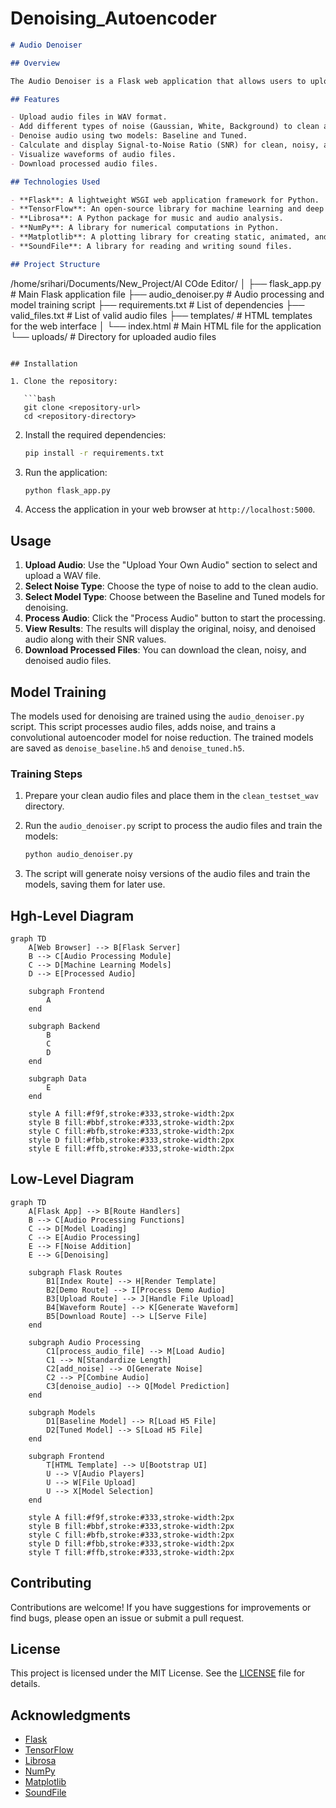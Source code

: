 # Denoising_Autoencoder

```markdown
# Audio Denoiser

## Overview

The Audio Denoiser is a Flask web application that allows users to upload audio files, add noise, and denoise them using trained machine learning models. The application provides a user-friendly interface for processing audio files and visualizing the results.

## Features

- Upload audio files in WAV format.
- Add different types of noise (Gaussian, White, Background) to clean audio.
- Denoise audio using two models: Baseline and Tuned.
- Calculate and display Signal-to-Noise Ratio (SNR) for clean, noisy, and denoised audio.
- Visualize waveforms of audio files.
- Download processed audio files.

## Technologies Used

- **Flask**: A lightweight WSGI web application framework for Python.
- **TensorFlow**: An open-source library for machine learning and deep learning.
- **Librosa**: A Python package for music and audio analysis.
- **NumPy**: A library for numerical computations in Python.
- **Matplotlib**: A plotting library for creating static, animated, and interactive visualizations in Python.
- **SoundFile**: A library for reading and writing sound files.

## Project Structure

```
/home/srihari/Documents/New_Project/AI COde Editor/
│
├── flask_app.py          # Main Flask application file
├── audio_denoiser.py     # Audio processing and model training script
├── requirements.txt      # List of dependencies
├── valid_files.txt       # List of valid audio files
├── templates/            # HTML templates for the web interface
│   └── index.html        # Main HTML file for the application
└── uploads/              # Directory for uploaded audio files
```

## Installation

1. Clone the repository:

   ```bash
   git clone <repository-url>
   cd <repository-directory>
   ```

2. Install the required dependencies:

   ```bash
   pip install -r requirements.txt
   ```

3. Run the application:

   ```bash
   python flask_app.py
   ```

4. Access the application in your web browser at `http://localhost:5000`.

## Usage

1. **Upload Audio**: Use the "Upload Your Own Audio" section to select and upload a WAV file.
2. **Select Noise Type**: Choose the type of noise to add to the clean audio.
3. **Select Model Type**: Choose between the Baseline and Tuned models for denoising.
4. **Process Audio**: Click the "Process Audio" button to start the processing.
5. **View Results**: The results will display the original, noisy, and denoised audio along with their SNR values.
6. **Download Processed Files**: You can download the clean, noisy, and denoised audio files.

## Model Training

The models used for denoising are trained using the `audio_denoiser.py` script. This script processes audio files, adds noise, and trains a convolutional autoencoder model for noise reduction. The trained models are saved as `denoise_baseline.h5` and `denoise_tuned.h5`.

### Training Steps

1. Prepare your clean audio files and place them in the `clean_testset_wav` directory.
2. Run the `audio_denoiser.py` script to process the audio files and train the models:

   ```bash
   python audio_denoiser.py
   ```

3. The script will generate noisy versions of the audio files and train the models, saving them for later use.

## Hgh-Level Diagram


```
graph TD
    A[Web Browser] --> B[Flask Server]
    B --> C[Audio Processing Module]
    C --> D[Machine Learning Models]
    D --> E[Processed Audio]
    
    subgraph Frontend
        A
    end
    
    subgraph Backend
        B
        C
        D
    end
    
    subgraph Data
        E
    end
    
    style A fill:#f9f,stroke:#333,stroke-width:2px
    style B fill:#bbf,stroke:#333,stroke-width:2px
    style C fill:#bfb,stroke:#333,stroke-width:2px
    style D fill:#fbb,stroke:#333,stroke-width:2px
    style E fill:#ffb,stroke:#333,stroke-width:2px
```

## Low-Level Diagram


```
graph TD
    A[Flask App] --> B[Route Handlers]
    B --> C[Audio Processing Functions]
    C --> D[Model Loading]
    C --> E[Audio Processing]
    E --> F[Noise Addition]
    E --> G[Denoising]
    
    subgraph Flask Routes
        B1[Index Route] --> H[Render Template]
        B2[Demo Route] --> I[Process Demo Audio]
        B3[Upload Route] --> J[Handle File Upload]
        B4[Waveform Route] --> K[Generate Waveform]
        B5[Download Route] --> L[Serve File]
    end
    
    subgraph Audio Processing
        C1[process_audio_file] --> M[Load Audio]
        C1 --> N[Standardize Length]
        C2[add_noise] --> O[Generate Noise]
        C2 --> P[Combine Audio]
        C3[denoise_audio] --> Q[Model Prediction]
    end
    
    subgraph Models
        D1[Baseline Model] --> R[Load H5 File]
        D2[Tuned Model] --> S[Load H5 File]
    end
    
    subgraph Frontend
        T[HTML Template] --> U[Bootstrap UI]
        U --> V[Audio Players]
        U --> W[File Upload]
        U --> X[Model Selection]
    end
    
    style A fill:#f9f,stroke:#333,stroke-width:2px
    style B fill:#bbf,stroke:#333,stroke-width:2px
    style C fill:#bfb,stroke:#333,stroke-width:2px
    style D fill:#fbb,stroke:#333,stroke-width:2px
    style T fill:#ffb,stroke:#333,stroke-width:2px
```

## Contributing

Contributions are welcome! If you have suggestions for improvements or find bugs, please open an issue or submit a pull request.

## License

This project is licensed under the MIT License. See the [LICENSE](LICENSE) file for details.

## Acknowledgments

- [Flask](https://flask.palletsprojects.com/)
- [TensorFlow](https://www.tensorflow.org/)
- [Librosa](https://librosa.org/)
- [NumPy](https://numpy.org/)
- [Matplotlib](https://matplotlib.org/)
- [SoundFile](https://pysoundfile.readthedocs.io/en/latest/)

```

